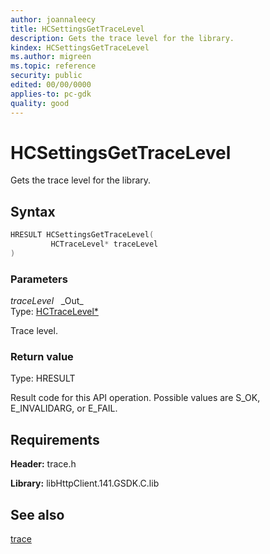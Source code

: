 ```yaml
---
author: joannaleecy
title: HCSettingsGetTraceLevel
description: Gets the trace level for the library.
kindex: HCSettingsGetTraceLevel
ms.author: migreen
ms.topic: reference
security: public
edited: 00/00/0000
applies-to: pc-gdk
quality: good
---
```


# HCSettingsGetTraceLevel  

Gets the trace level for the library.  

## Syntax  
  
```cpp
HRESULT HCSettingsGetTraceLevel(  
         HCTraceLevel* traceLevel  
)  
```  
  
### Parameters  
  
*traceLevel* &nbsp;&nbsp;\_Out\_  
Type: [HCTraceLevel*](../enums/hctracelevel.md)  
  
Trace level.  
  
  
### Return value  
Type: HRESULT
  
Result code for this API operation. Possible values are S_OK, E_INVALIDARG, or E_FAIL.
  
## Requirements  
  
**Header:** trace.h
  
**Library:** libHttpClient.141.GSDK.C.lib
  
## See also  
[trace](../trace_members.md)  
  
  